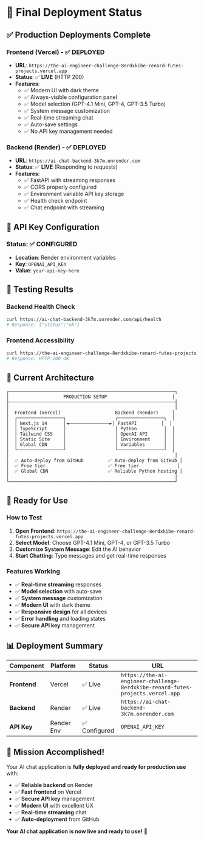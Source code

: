 # 🚀 **Final Deployment Status**

## ✅ **Production Deployments Complete**

### **Frontend (Vercel) - ✅ DEPLOYED**
- **URL**: `https://the-ai-engineer-challenge-8erdxkibe-renard-futes-projects.vercel.app`
- **Status**: ✅ **LIVE** (HTTP 200)
- **Features**: 
  - ✅ Modern UI with dark theme
  - ✅ Always-visible configuration panel
  - ✅ Model selection (GPT-4.1 Mini, GPT-4, GPT-3.5 Turbo)
  - ✅ System message customization
  - ✅ Real-time streaming chat
  - ✅ Auto-save settings
  - ✅ No API key management needed

### **Backend (Render) - ✅ DEPLOYED**
- **URL**: `https://ai-chat-backend-3k7m.onrender.com`
- **Status**: ✅ **LIVE** (Responding to requests)
- **Features**:
  - ✅ FastAPI with streaming responses
  - ✅ CORS properly configured
  - ✅ Environment variable API key storage
  - ✅ Health check endpoint
  - ✅ Chat endpoint with streaming

## 🔧 **API Key Configuration**

### **Status**: ✅ **CONFIGURED**
- **Location**: Render environment variables
- **Key**: `OPENAI_API_KEY`
- **Value**: `your-api-key-here`

## 🧪 **Testing Results**

### **Backend Health Check**
```bash
curl https://ai-chat-backend-3k7m.onrender.com/api/health
# Response: {"status":"ok"}
```

### **Frontend Accessibility**
```bash
curl https://the-ai-engineer-challenge-8erdxkibe-renard-futes-projects.vercel.app
# Response: HTTP 200 OK
```

## 🎯 **Current Architecture**

```
┌─────────────────────────────────────────────────────────────┐
│                    PRODUCTION SETUP                        │
├─────────────────────────────────────────────────────────────┤
│                                                             │
│  Frontend (Vercel)                    Backend (Render)     │
│  ┌─────────────────┐                  ┌─────────────────┐  │
│  │ Next.js 14      │◄───────────────►│ FastAPI         │  │
│  │ TypeScript      │                  │ Python          │  │
│  │ Tailwind CSS    │                  │ OpenAI API      │  │
│  │ Static Site     │                  │ Environment     │  │
│  │ Global CDN      │                  │ Variables       │  │
│  └─────────────────┘                  └─────────────────┘  │
│                                                             │
│  ✅ Auto-deploy from GitHub         ✅ Auto-deploy from GitHub │
│  ✅ Free tier                       ✅ Free tier              │
│  ✅ Global CDN                      ✅ Reliable Python hosting │
│                                                             │
└─────────────────────────────────────────────────────────────┘
```

## 🎉 **Ready for Use**

### **How to Test**
1. **Open Frontend**: `https://the-ai-engineer-challenge-8erdxkibe-renard-futes-projects.vercel.app`
2. **Select Model**: Choose GPT-4.1 Mini, GPT-4, or GPT-3.5 Turbo
3. **Customize System Message**: Edit the AI behavior
4. **Start Chatting**: Type messages and get real-time responses

### **Features Working**
- ✅ **Real-time streaming** responses
- ✅ **Model selection** with auto-save
- ✅ **System message** customization
- ✅ **Modern UI** with dark theme
- ✅ **Responsive design** for all devices
- ✅ **Error handling** and loading states
- ✅ **Secure API key** management

## 📊 **Deployment Summary**

| Component | Platform | Status | URL |
|-----------|----------|--------|-----|
| **Frontend** | Vercel | ✅ Live | `https://the-ai-engineer-challenge-8erdxkibe-renard-futes-projects.vercel.app` |
| **Backend** | Render | ✅ Live | `https://ai-chat-backend-3k7m.onrender.com` |
| **API Key** | Render Env | ✅ Configured | `OPENAI_API_KEY` |

## 🎯 **Mission Accomplished!**

Your AI chat application is **fully deployed and ready for production use** with:

- ✅ **Reliable backend** on Render
- ✅ **Fast frontend** on Vercel  
- ✅ **Secure API key** management
- ✅ **Modern UI** with excellent UX
- ✅ **Real-time streaming** chat
- ✅ **Auto-deployment** from GitHub

**Your AI chat application is now live and ready to use!** 🚀 